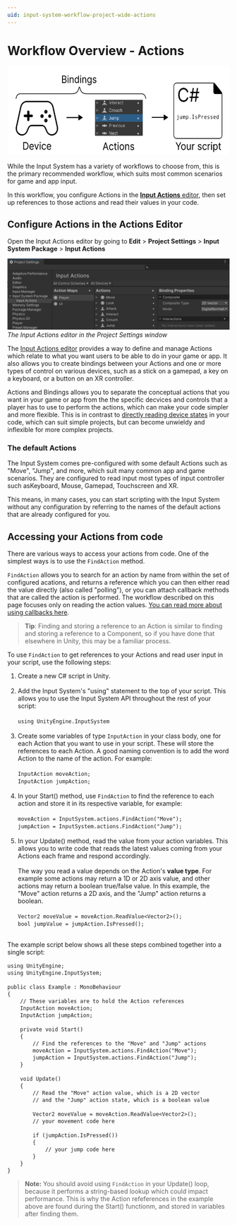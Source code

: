 ```yaml
---
uid: input-system-workflow-project-wide-actions
---
```

# Workflow Overview - Actions

<img src="Images/Workflow-Actions.png" height="200px">

While the Input System has a variety of workflows to choose from, this is the primary recommended workflow, which suits most common scenarios for game and app input.

In this workflow, you configure Actions in the [**Input Actions** editor](ActionsEditor.html), then set up references to those actions and read their values in your code.

## Configure Actions in the Actions Editor

Open the Input Actions editor by going to **Edit** > **Project Settings** > **Input System Package** > **Input Actions**

![image alt text](./Images/ProjectSettingsInputActionsSimpleShot.png)
*The Input Actions editor in the Project Settings window*

The [Input Actions editor](ActionsEditor.html) provides a way to define and manage Actions which relate to what you want users to be able to do in your game or app. It also allows you to create bindings between your Actions and one or more types of control on various devices, such as a stick on a gamepad, a key on a keyboard, or a button on an XR controller.

Actions and Bindings allows you to separate the conceptual actions that you want in your game or app from the the specific decvices and controls that a player has to use to perform the actions, which can make your code simpler and more flexible. This is in contrast to [directly reading device states](Workflow-Direct.html) in your code, which can suit simple projects, but can become unwieldy and inflexible for more complex projects.

### The default Actions

The Input System comes pre-configured with some default Actions such as "Move", "Jump", and more, which suit many common app and game scenarios. They are configured to read input most types of input controller such asKeyboard, Mouse, Gamepad, Touchscreen and XR.

This means, in many cases, you can start scripting with the Input System without any configuration by referring to the names of the default actions that are already configured for you.

## Accessing your Actions from code

There are various ways to access your actions from code. One of the simplest ways is to use the `FindAction` method.

`FindAction` allows you to search for an action by name from within the set of configured acations, and returns a reference which you can then either read the value directly (also called "polling"), or you can attach callback methods that are called the action is performed. The workflow described on this page focuses only on reading the action values. [You can read more about using callbacks here](Actions.html#action-callbacks).

> __Tip__: Finding and storing a reference to an Action is similar to finding and storing a reference to a Component, so if you have done that elsewhere in Unity, this may be a familiar process.

To use `FindAction` to get references to your Actions and read user input in your script, use the following steps:

1. Create a new C# script in Unity.<br/><br/>
1. Add the Input System's "using" statement to the top of your script. This allows you to use the Input System API throughout the rest of your script:<br/><br/>`using UnityEngine.InputSystem`<br/><br/>
1. Create some variables of type `InputAction` in your class body, one for each Action that you want to use in your script. These will store the references to each Action. A good naming convention is to add the word Action to the name of the action. For example:<br/><br/>
`InputAction moveAction;`<br/>
`InputAction jumpAction;`<br/><br/>
1. In your Start() method, use `FindAction` to find the reference to each action and store it in its respective variable, for example:<br/><br/>
`moveAction = InputSystem.actions.FindAction("Move");`<br/>
`jumpAction = InputSystem.actions.FindAction("Jump");`<br/><br/>
1. In your Update() method, read the value from your action variables. This allows you to write code that reads the latest values coming from your Actions each frame and respond accordingly.<br/><br/>The way you read a value depends on the Action's **value type**. For example some actions may return a 1D or 2D axis value, and other actions may return a boolean true/false value. In this example, the "Move" action returns a 2D axis, and the "Jump" action returns a boolean.<br/><br/>
`Vector2 moveValue = moveAction.ReadValue<Vector2>();`<br/>
`bool jumpValue = jumpAction.IsPressed();`<br/><br/>


The example script below shows all these steps combined together into a single script:

```
using UnityEngine;
using UnityEngine.InputSystem;

public class Example : MonoBehaviour
{
    // These variables are to hold the Action references
    InputAction moveAction;
    InputAction jumpAction;

    private void Start()
    {
        // Find the references to the "Move" and "Jump" actions
        moveAction = InputSystem.actions.FindAction("Move");
        jumpAction = InputSystem.actions.FindAction("Jump");
    }

    void Update()
    {
        // Read the "Move" action value, which is a 2D vector
        // and the "Jump" action state, which is a boolean value

        Vector2 moveValue = moveAction.ReadValue<Vector2>();
        // your movement code here

        if (jumpAction.IsPressed())
        {
            // your jump code here
        }
    }
}
```

> **Note:** You should avoid using `FindAction` in your Update() loop, because it performs a string-based lookup which could impact performance. This is why the Action refeferences in the example above are found during the Start() functionm, and stored in variables after finding them.
